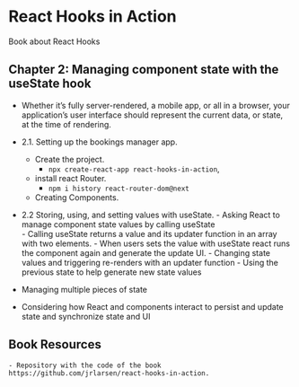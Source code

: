 # React Hooks in Action

Book about React Hooks



## Chapter 2: Managing component state with the useState hook

- Whether it’s fully server-rendered, a mobile app, or all in a browser, your application’s user interface should  represent the current data, or state, at the time of rendering. 
- 2.1. Setting up the bookings manager app.
    - Create the project.
        - `npx create-react-app react-hooks-in-action`,
    - install react Router.
        - `npm i history react-router-dom@next`
    - Creating Components.
- 2.2  Storing, using, and setting values with useState.
        - Asking React to manage component state values by calling useState   
        - Calling useState returns a value and its updater function in an array with two elements.
        - When users sets the value with useState react runs the component again and generate the update UI.
        - Changing state values and triggering re-renders with an updater function
        - Using the previous state to help generate new state values

- Managing multiple pieces of state
- Considering how React and components interact to persist and update state and synchronize state and UI




## Book Resources 

    - Repository with the code of the book https://github.com/jrlarsen/react-hooks-in-action.